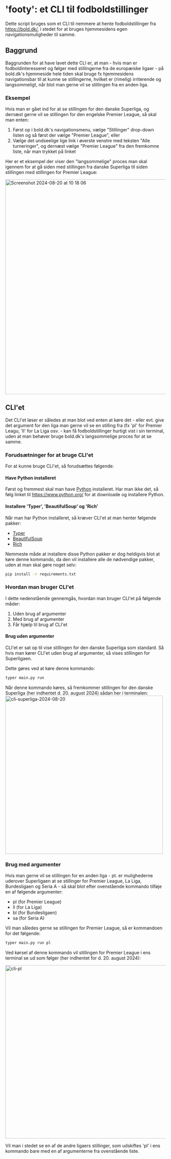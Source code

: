 # 'footy': et CLI til fodboldstillinger
Dette script bruges som et CLI til nemmere at hente fodboldstillinger fra https://bold.dk/, i stedet for at bruges hjemmesidens egen navigationsmuligheder til samme.

## Baggrund
Baggrunden for at have lavet dette CLI er, at man - hvis man er fodboldinteresseret og følger med stillingerne fra de europæiske ligaer - på bold.dk's hjemmeside hele tiden skal bruge fx hjemmesidens navigationsbar til at kunne se stillingerne, hvilket er (rimelig) irriterende og langsommeligt, når blot man gerne vil se stillingen fra en anden liga.

### Eksempel
Hvis man er gået ind for at se stillingen for den danske Superliga, og dernæst gerne vil se stillingen for den engelske Premier League, så skal man enten:
1. Først op i bold.dk's navigationsmenu, vælge "Stillinger" drop-down listen og så først der vælge "Premier League", eller
2. Vælge det undseelige lige link i øverste venstre med teksten "Alle turneringer", og dernæst vælge "Premier League" fra den fremkomne liste, når man trykket på linket

Her er et eksempel der viser den "langsommelige" proces man skal igennem for at gå siden med stillingen fra danske Superliga til siden stillingen med stillingen for Premier League:

<img width="672" alt="Screenshot 2024-08-20 at 10 18 06" src="https://github.com/user-attachments/assets/1c458e16-f1fc-43de-9b59-4a2b9699b722">

## CLI'et
Det CLI'et løser er således at man blot ved enten at køre det - eller evt. give det argument for den liga man gerne vil se en stilling fra (fx 'pl' for Premier Leagu, 'll' for La Liga osv. - kan få fodboldstillinger hurtigt vist i sin terminal, uden at man behøver bruge bold.dk's langsommelige proces for at se samme.

### Forudsætninger for at bruge CLI'et
For at kunne bruge CLI'et, så forudsættes følgende:

#### Have Python installeret
Først og fremmest skal man have [Python](https://www.python.org/) installeret. Har man ikke det, så følg linket til https://www.python.org/ for at downloade og installere Python.

#### Installere 'Typer', 'BeautifulSoup' og 'Rich'
Når man har Python installeret, så kræver CLI'et at man henter følgende pakker:
* [Typer](https://typer.tiangolo.com/)
* [BeautifulSoup](https://www.crummy.com/software/BeautifulSoup/bs4/doc/)
* [Rich](https://rich.readthedocs.io/en/latest/)

Nemmeste måde at installere disse Python pakker er dog heldigvis blot at køre denne kommando, da den vil installere alle de nødvendige pakker, uden at man skal gøre noget selv:
```bash
pip install -r requirements.txt
```

### Hvordan man bruger CLI'et
I dette nedenstående gennemgås, hvordan man bruger CLI'et på følgende måder:
1. Uden brug af argumenter
2. Med brug af argumenter
3. Får hjælp til brug af CLI'et

#### Brug uden argumenter
CLI'et er sat op til vise stillingen for den danske Superliga som standard. Så hvis man kører CLI'et uden brug af argumenter, så vises stillingen for Superligaen.

Dette gøres ved at køre denne kommando:
```bash
typer main.py run
```

Når denne kommando køres, så fremkommer stillingen for den danske Superliga (her indhentet d. 20. august 2024) sådan her i terminalen:
<img width="495" alt="cli-superliga-2024-08-20" src="https://github.com/user-attachments/assets/6b00d6da-75b8-456f-8b62-19e010932d1f">

### Brug med argumenter
Hvis man gerne vil se stillingen for en anden liga - pt. er mulighederne uderover Superligaen at se stillinger for Premier League, La Liga, Bundesligaen og Seria A - så skal blot efter ovenstående kommando tilføje en af følgende argumenter:
- pl (for Premier League)
- ll (for La Liga)
- bl (for Bundesligaen)
- sa (for Seria A)

Vil man således gerne se stillingen for Premier League, så er kommandoen for det følgende:
```bash
typer main.py run pl
```

Ved kørsel af denne kommando vil stillingen for Premier League i ens terminal se ud som følger (her indhentet for d. 20. august 2024):

<img width="542" alt="cli-pl" src="https://github.com/user-attachments/assets/8ec9c2fb-d59a-474d-9a24-3287a4138b52">

Vil man i stedet se en af de andre ligaers stillinger, som udskiftes 'pl' i ens kommando bare med en af argumenterne fra ovenstående liste.


